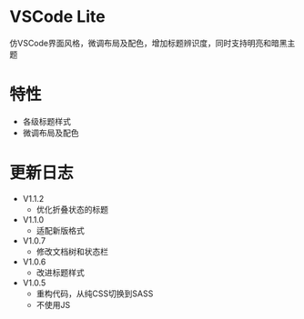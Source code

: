 # VSCode Lite

仿VSCode界面风格，微调布局及配色，增加标题辨识度，同时支持明亮和暗黑主题

# 特性

- 各级标题样式
- 微调布局及配色

# 更新日志
- V1.1.2
  - 优化折叠状态的标题
- V1.1.0
  - 适配新版格式
- V1.0.7
  - 修改文档树和状态栏
- V1.0.6
  - 改进标题样式
- V1.0.5
  - 重构代码，从纯CSS切换到SASS
  - 不使用JS